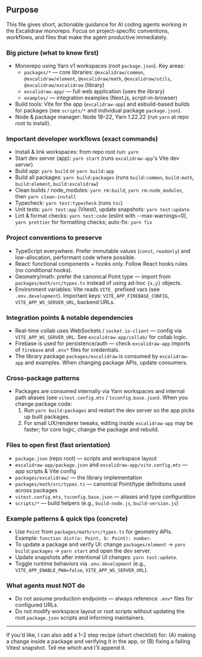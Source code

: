 ## Purpose

This file gives short, actionable guidance for AI coding agents working in the Excalidraw monorepo. Focus on project-specific conventions, workflows, and files that make the agent productive immediately.

### Big picture (what to know first)

- Monorepo using Yarn v1 workspaces (root `package.json`). Key areas:
  - `packages/*` — core libraries: `@excalidraw/common`, `@excalidraw/element`, `@excalidraw/math`, `@excalidraw/utils`, `@excalidraw/excalidraw` (library)
  - `excalidraw-app/` — full web application (uses the library)
  - `examples/` — integration examples (Next.js, script-in-browser)
- Build tools: Vite for the app (`excalidraw-app`) and esbuild-based builds for packages (see `scripts/*` and individual package `package.json`).
- Node & package manager: Node 18–22, Yarn 1.22.22 (run `yarn` at repo root to install).

### Important developer workflows (exact commands)

- Install & link workspaces: from repo root run: `yarn`
- Start dev server (app): `yarn start` (runs `excalidraw-app`'s Vite dev server)
- Build app: `yarn build` or `yarn build:app`
- Build all packages: `yarn build:packages` (runs `build:common`, `build:math`, `build:element`, `build:excalidraw`)
- Clean builds / node_modules: `yarn rm:build`, `yarn rm:node_modules`, then `yarn clean-install`
- Typecheck: `yarn test:typecheck` (runs `tsc`)
- Unit tests: `yarn test:app` (Vitest), update snapshots: `yarn test:update`
- Lint & format checks: `yarn test:code` (eslint with --max-warnings=0), `yarn prettier` for formatting checks; auto-fix: `yarn fix`

### Project conventions to preserve

- TypeScript everywhere. Prefer immutable values (`const`, `readonly`) and low-allocation, performant code where possible.
- React: functional components + hooks only. Follow React hooks rules (no conditional hooks).
- Geometry/math: prefer the canonical Point type — import from `packages/math/src/types.ts` instead of using ad-hoc `{x,y}` objects.
- Environment variables: Vite reads `VITE_` prefixed vars (see `.env.development`). Important keys: `VITE_APP_FIREBASE_CONFIG`, `VITE_APP_WS_SERVER_URL`, backend URLs.

### Integration points & notable dependencies

- Real-time collab uses WebSockets / `socket.io-client` — config via `VITE_APP_WS_SERVER_URL`. See `excalidraw-app/collab/` for collab logic.
- Firebase is used for persistence/auth — check `excalidraw-app` imports of `firebase` and `.env*` files for credentials.
- The library package `packages/excalidraw` is consumed by `excalidraw-app` and examples. When changing package APIs, update consumers.

### Cross-package patterns

- Packages are consumed internally via Yarn workspaces and internal path aliases (see `vitest.config.mts` / `tsconfig.base.json`). When you change package code:
  1. Run `yarn build:packages` and restart the dev server so the app picks up built packages.
  2. For small UX/renderer tweaks, editing inside `excalidraw-app` may be faster; for core logic, change the package and rebuild.

### Files to open first (fast orientation)

- `package.json` (repo root) — scripts and workspace layout
- `excalidraw-app/package.json` and `excalidraw-app/vite.config.mts` — app scripts & Vite config
- `packages/excalidraw/` — the library implementation
- `packages/math/src/types.ts` — canonical Point/type definitions used across packages
- `vitest.config.mts`, `tsconfig.base.json` — aliases and type configuration
- `scripts/*` — build helpers (e.g., `build-node.js`, `build-version.js`)

### Example patterns & quick tips (concrete)

- Use `Point` from `packages/math/src/types.ts` for geometry APIs. Example: `function dist(a: Point, b: Point): number`.
- To update a package and verify UI: change `packages/element` -> `yarn build:packages` -> `yarn start` and open the dev server.
- Update snapshots after intentional UI changes: `yarn test:update`.
- Toggle runtime behaviors via `.env.development` (e.g., `VITE_APP_ENABLE_PWA=false`, `VITE_APP_WS_SERVER_URL`).

### What agents must NOT do

- Do not assume production endpoints — always reference `.env*` files for configured URLs.
- Do not modify workspace layout or root scripts without updating the root `package.json` scripts and informing maintainers.

---

If you'd like, I can also add a 1–2 step recipe (short checklist) for: (A) making a change inside a package and verifying it in the app, or (B) fixing a failing Vitest snapshot. Tell me which and I'll append it.
